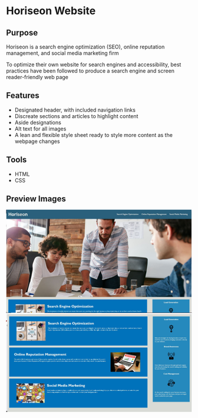 # Horiseon Website

## Purpose
Horiseon is a search engine optimization (SEO), online reputation management, and social media marketing firm

To optimize their own website for search engines and accessibility, best practices have been followed to produce a search engine and screen reader-friendly web page

## Features
* Designated header, with included navigation links
* Discreate sections and articles to highlight content
* Aside designations
* Alt text for all images
* A lean and flexible style sheet ready to style more content as the webpage changes

## Tools
* HTML
* CSS

## Preview Images

![Preview Image 1](./assets/previews/Horiseon-samplepage1.JPG)
![Preview Image 2](./assets/previews/Horiseon-samplepage2.JPG)
 